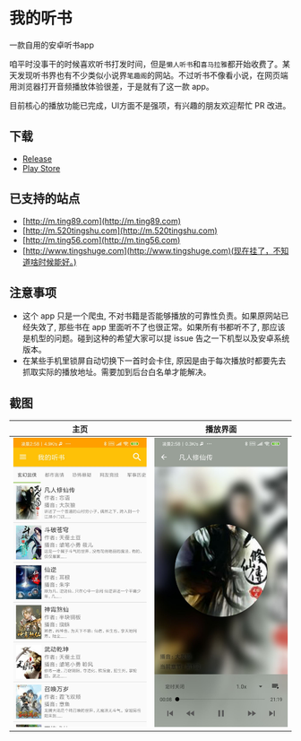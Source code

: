 # 我的听书

一款自用的安卓听书app

咱平时没事干的时候喜欢听书打发时间，但是`懒人听书`和`喜马拉雅`都开始收费了。某天发现听书界也有不少类似小说界`笔趣阁`的网站。不过听书不像看小说，在网页端用浏览器打开音频播放体验很差，于是就有了这一款 app。

目前核心的播放功能已完成，UI方面不是强项，有兴趣的朋友欢迎帮忙 PR 改进。

## 下载

* [Release](https://github.com/eprendre/tingshu/releases)
* [Play Store](https://play.google.com/store/apps/details?id=com.github.eprendre.tingshu)

## 已支持的站点

* [http://m.ting89.com](http://m.ting89.com)
* [http://m.520tingshu.com](http://m.520tingshu.com)
* [http://m.ting56.com](http://m.ting56.com)
* [http://www.tingshuge.com](http://www.tingshuge.com)(现在挂了，不知道啥时候能好。)

## 注意事项

* 这个 app 只是一个爬虫, 不对书籍是否能够播放的可靠性负责。如果原网站已经失效了, 那些书在 app 里面听不了也很正常。如果所有书都听不了, 那应该是机型的问题。碰到这种的希望大家可以提 issue 告之一下机型以及安卓系统版本。
* 在某些手机里锁屏自动切换下一首时会卡住, 原因是由于每次播放时都要先去抓取实际的播放地址。需要加到后台白名单才能解决。

## 截图

主页 | 播放界面
---------|---------
![home](art/home.jpg) | ![play](art/play.jpg)
